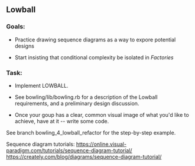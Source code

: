 ## Lowball


### Goals:

* Practice drawing sequence diagrams as a way to expore potential designs

* Start insisting that conditional complexity be isolated in *Factories*


### Task:

* Implement LOWBALL.

* See bowling/lib/bowling.rb for a description of the Lowball requirements, and a preliminary design discussion.

* Once your goup has a clear, common visual image of what you'd like to achieve, have at it -- write some code.

See branch bowling_4_lowball_refactor for the step-by-step example.

Sequence diagram tutorials:
https://online.visual-paradigm.com/tutorials/sequence-diagram-tutorial/
https://creately.com/blog/diagrams/sequence-diagram-tutorial/